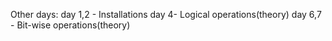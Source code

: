 Other days:
day 1,2 - Installations
day 4- Logical operations(theory)
day 6,7 - Bit-wise operations(theory)